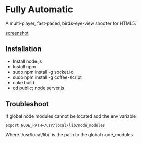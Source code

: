 Fully Automatic
===================

A multi-player, fast-paced, birds-eye-view shooter for HTML5.

[screenshot](screenshot.png)

Installation
------------
* Install node.js
* Install npm
* sudo npm install -g socket.io
* sudo npm install -g coffee-script
* cake build
* cd public; node server.js

Troubleshoot
------------
If global node modules cannot be located add the env variable

    export NODE_PATH=/usr/local/lib/node_modules

Where '/usr/local/lib/' is the path to the global node\_modules
